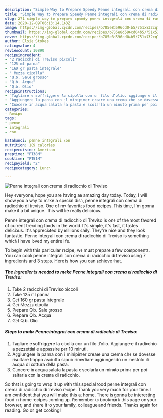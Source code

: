 ```yaml
---
description: "Simple Way to Prepare Speedy Penne integrali con crema di radicchio di Treviso"
title: "Simple Way to Prepare Speedy Penne integrali con crema di radicchio di Treviso"
slug: 271-simple-way-to-prepare-speedy-penne-integrali-con-crema-di-radicchio-di-treviso
date: 2020-12-09T06:13:14.163Z
image: https://img-global.cpcdn.com/recipes/b785e8d596cd04b5/751x532cq70/penne-integrali-con-crema-di-radicchio-di-treviso-recipe-main-photo.jpg
thumbnail: https://img-global.cpcdn.com/recipes/b785e8d596cd04b5/751x532cq70/penne-integrali-con-crema-di-radicchio-di-treviso-recipe-main-photo.jpg
cover: https://img-global.cpcdn.com/recipes/b785e8d596cd04b5/751x532cq70/penne-integrali-con-crema-di-radicchio-di-treviso-recipe-main-photo.jpg
author: Elsie Stokes
ratingvalue: 4
reviewcount: 10890
recipeingredient:
- "2 radicchi di Treviso piccoli"
- "125 ml panna"
- "160 gr pasta integrale"
- " Mezza cipolla"
- "Q.b. Sale grosso"
- "Q.b. Acqua"
- "Q.b. Olio"
recipeinstructions:
- "Tagliare e soffriggere la cipolla con un filo d’olio. Aggiungere il radicchio a pezzettini e appassire per 10 minuti."
- "Aggiungere la panna con il minipimer creare una crema che se dovesse risultare troppo asciutta si può rimediare aggiungendo un mestolo di acqua di cottura della pasta."
- "Cuocere in acqua salata la pasta e scolarla un minuto prima per poi saltarla con la crema di radicchio."
categories:
- Recipe
tags:
- penne
- integrali
- con

katakunci: penne integrali con 
nutrition: 189 calories
recipecuisine: American
preptime: "PT38M"
cooktime: "PT51M"
recipeyield: "2"
recipecategory: Lunch

---
```



![Penne integrali con crema di radicchio di Treviso](https://img-global.cpcdn.com/recipes/b785e8d596cd04b5/751x532cq70/penne-integrali-con-crema-di-radicchio-di-treviso-recipe-main-photo.jpg)

Hey everyone, hope you are having an amazing day today. Today, I will show you a way to make a special dish, penne integrali con crema di radicchio di treviso. One of my favorites food recipes. This time, I'm gonna make it a bit unique. This will be really delicious.



Penne integrali con crema di radicchio di Treviso is one of the most favored of current trending foods in the world. It's simple, it's fast, it tastes delicious. It's appreciated by millions daily. They're nice and they look fantastic. Penne integrali con crema di radicchio di Treviso is something which I have loved my entire life.


To begin with this particular recipe, we must prepare a few components. You can cook penne integrali con crema di radicchio di treviso using 7 ingredients and 3 steps. Here is how you can achieve that.

<!--inarticleads1-->

##### The ingredients needed to make Penne integrali con crema di radicchio di Treviso:

1. Take 2 radicchi di Treviso piccoli
1. Take 125 ml panna
1. Get 160 gr pasta integrale
1. Get  Mezza cipolla
1. Prepare Q.b. Sale grosso
1. Prepare Q.b. Acqua
1. Get Q.b. Olio




<!--inarticleads2-->

##### Steps to make Penne integrali con crema di radicchio di Treviso:

1. Tagliare e soffriggere la cipolla con un filo d’olio. Aggiungere il radicchio a pezzettini e appassire per 10 minuti.
1. Aggiungere la panna con il minipimer creare una crema che se dovesse risultare troppo asciutta si può rimediare aggiungendo un mestolo di acqua di cottura della pasta.
1. Cuocere in acqua salata la pasta e scolarla un minuto prima per poi saltarla con la crema di radicchio.




So that is going to wrap it up with this special food penne integrali con crema di radicchio di treviso recipe. Thank you very much for your time. I am confident that you will make this at home. There is gonna be interesting food in home recipes coming up. Remember to bookmark this page on your browser, and share it to your family, colleague and friends. Thanks again for reading. Go on get cooking!
